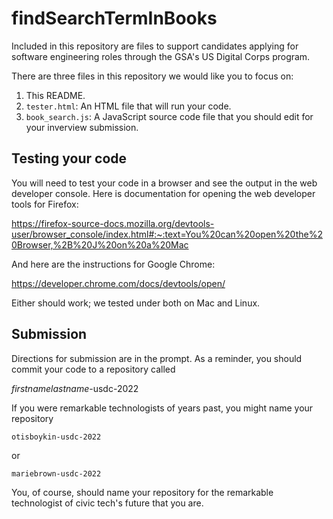 # findSearchTermInBooks

Included in this repository are files to support candidates applying for software engineering roles through the GSA's US Digital Corps program. 

There are three files in this repository we would like you to focus on:

1. This README.
1. `tester.html`: An HTML file that will run your code.
1. `book_search.js`: A JavaScript source code file that you should edit for your inverview submission.

## Testing your code

You will need to test your code in a browser and see the output in the web developer console. Here is documentation for opening the web developer tools for Firefox:

https://firefox-source-docs.mozilla.org/devtools-user/browser_console/index.html#:~:text=You%20can%20open%20the%20Browser,%2B%20J%20on%20a%20Mac

And here are the instructions for Google Chrome:

https://developer.chrome.com/docs/devtools/open/

Either should work; we tested under both on Mac and Linux.

## Submission

Directions for submission are in the prompt. As a reminder, you should commit your code to a repository called

*firstnamelastname*-usdc-2022

If you were remarkable technologists of years past, you might name your repository

`otisboykin-usdc-2022`

or 

`mariebrown-usdc-2022`

You, of course, should name your repository for the remarkable technologist of civic tech's future that you are.
